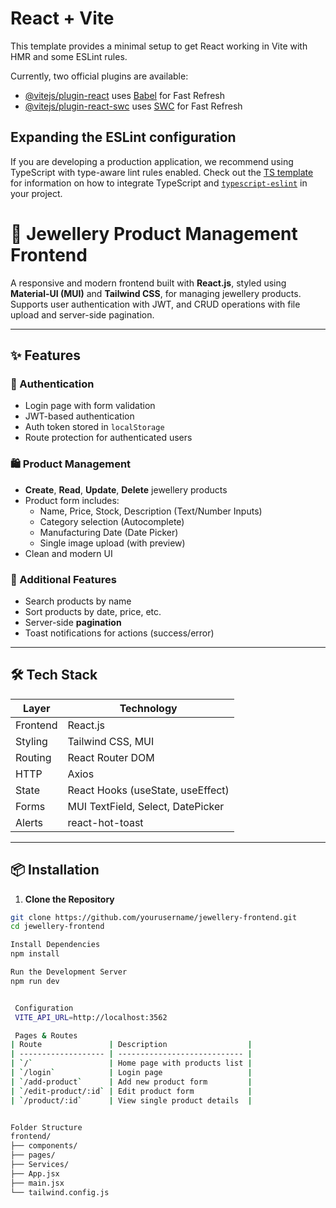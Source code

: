 # React + Vite

This template provides a minimal setup to get React working in Vite with HMR and some ESLint rules.

Currently, two official plugins are available:

- [@vitejs/plugin-react](https://github.com/vitejs/vite-plugin-react/blob/main/packages/plugin-react) uses [Babel](https://babeljs.io/) for Fast Refresh
- [@vitejs/plugin-react-swc](https://github.com/vitejs/vite-plugin-react/blob/main/packages/plugin-react-swc) uses [SWC](https://swc.rs/) for Fast Refresh

## Expanding the ESLint configuration

If you are developing a production application, we recommend using TypeScript with type-aware lint rules enabled. Check out the [TS template](https://github.com/vitejs/vite/tree/main/packages/create-vite/template-react-ts) for information on how to integrate TypeScript and [`typescript-eslint`](https://typescript-eslint.io) in your project.



# 💎 Jewellery Product Management Frontend

A responsive and modern frontend built with **React.js**, styled using **Material-UI (MUI)** and **Tailwind CSS**, for managing jewellery products. Supports user authentication with JWT, and CRUD operations with file upload and server-side pagination.

---

## ✨ Features

### 🔐 Authentication
- Login page with form validation
- JWT-based authentication
- Auth token stored in `localStorage`
- Route protection for authenticated users

### 🛍️ Product Management
- **Create**, **Read**, **Update**, **Delete** jewellery products
- Product form includes:
  - Name, Price, Stock, Description (Text/Number Inputs)
  - Category selection (Autocomplete)
  - Manufacturing Date (Date Picker)
  - Single image upload (with preview)
- Clean and modern UI

### 🧰 Additional Features
- Search products by name
- Sort products by date, price, etc.
- Server-side **pagination**
- Toast notifications for actions (success/error)

---

## 🛠️ Tech Stack

| Layer     | Technology                  |
|-----------|-----------------------------|
| Frontend  | React.js                    |
| Styling   | Tailwind CSS, MUI           |
| Routing   | React Router DOM            |
| HTTP      | Axios                       |
| State     | React Hooks (useState, useEffect) |
| Forms     | MUI TextField, Select, DatePicker |
| Alerts    | react-hot-toast             |

---

## 📦 Installation

1. **Clone the Repository**

```bash
git clone https://github.com/yourusername/jewellery-frontend.git
cd jewellery-frontend

Install Dependencies
npm install

Run the Development Server
npm run dev


 Configuration
 VITE_API_URL=http://localhost:3562

 Pages & Routes
| Route               | Description                  |
| ------------------- | ---------------------------- |
| `/`                 | Home page with products list |
| `/login`            | Login page                   |
| `/add-product`      | Add new product form         |
| `/edit-product/:id` | Edit product form            |
| `/product/:id`      | View single product details  |


Folder Structure
frontend/
├── components/           
├── pages/                 
├── Services/             
├── App.jsx
├── main.jsx
└── tailwind.config.js

